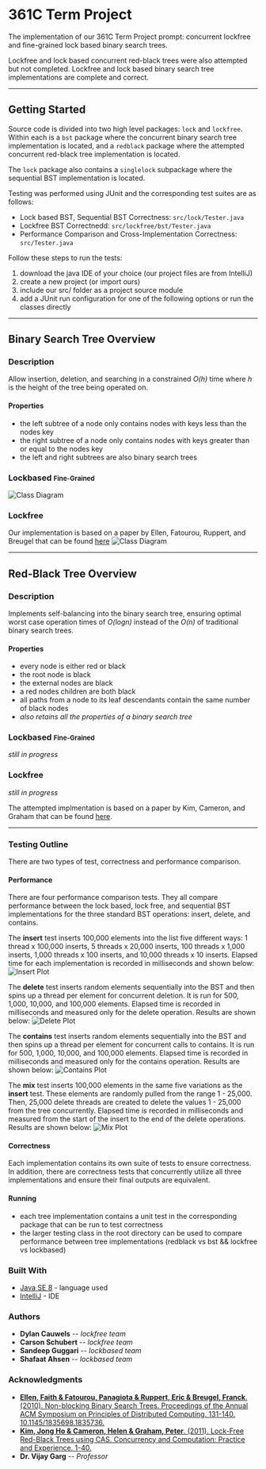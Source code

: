 # 361C Term Project

The implementation of our 361C Term Project prompt: concurrent lockfree and fine-grained lock based binary search trees.

Lockfree and lock based concurrent red-black trees were also attempted but not completed. Lockfree and lock based
binary search tree implementations are complete and correct.

---

## Getting Started
Source code is divided into two high level packages: `lock` and `lockfree`. Within each is a 
`bst` package where the concurrent binary search tree implementation is located, and a `redblack`
package where the attempted concurrent red-black tree implementation is located.

The `lock` package also contains a `singlelock` subpackage where the sequential BST implementation is located.

Testing was performed using JUnit and the corresponding test suites are as follows:
* Lock based BST, Sequential BST Correctness: `src/lock/Tester.java`
* Lockfree BST Correctnedd: `src/lockfree/bst/Tester.java`
* Performance Comparison and Cross-Implementation Correctness: `src/Tester.java`

Follow these steps to run the tests:
1. download the java IDE of your choice (our project files are from IntelliJ)
2. create a new project (or import ours)
3. include our src/ folder as a project source module
4. add a JUnit run configuration for one of the following options or run the classes directly

---
## Binary Search Tree Overview

### Description
Allow insertion, deletion, and searching in a constrained _O(h)_ time where _h_ is the height of the tree being operated on.

#### Properties
* the left subtree of a node only contains nodes with keys less than the nodes key
* the right subtree of a node only contains nodes with keys greater than or equal to the nodes key
* the left and right subtrees are also binary search trees

### Lockbased <span style="font-size:small;">Fine-Grained</span>
![Class Diagram](./references/LockbasedBST.png)

### Lockfree
Our implementation is based on a paper by Ellen, Fatourou, Ruppert, and Breugel that can be found 
[here](https://dl.acm.org/doi/10.1145/1835698.1835736)
![Class Diagram](./references/LockfreeBST.png)

---

## Red-Black Tree Overview

### Description
Implements self-balancing into the binary search tree, ensuring optimal worst case operation times of _O(logn)_ instead of the _O(n)_ of traditional binary search trees.

#### Properties
* every node is either red or black
* the root node is black
* the external nodes are black
* a red nodes children are both black
* all paths from a node to its leaf descendants contain the same number of black nodes
* _also retains all the properties of a binary search tree_

### Lockbased <span style="font-size:small;">Fine-Grained</span>

_still in progress_

### Lockfree
_still in progress_

The attempted implmentation is based on a paper by Kim, Cameron, and Graham that can be found
[here](https://www.cs.umanitoba.ca/~hacamero/Research/RBTreesKim.pdf).

---

### Testing Outline
There are two types of test, correctness and performance comparison.

#### Performance
There are four performance comparison tests. They all compare performance between the 
lock based, lock free, and sequential BST implementations for the three standard BST operations: insert, delete, and contains.

The **insert** test inserts 100,000 elements into the list five different ways: 1 thread x 100,000 inserts, 5 threads x 20,000 inserts, 
100 threads x 1,000 inserts, 1,000 threads x 100 inserts, and 10,000 threads x 10 inserts. Elapsed time for each implementation is 
recorded in milliseconds and shown below:
![Insert Plot](./references/insert_plot.PNG)

The **delete** test inserts random elements sequentially into the BST and then spins up a thread per element for concurrent deletion. It is run
for 500, 1,000, 10,000, and 100,000 elements. Elapsed time is recorded in milliseconds and measured only for the delete operation.
Results are shown below:
![Delete Plot](./references/delete_plot.PNG)

The **contains** test inserts random elements sequentially into the BST and then spins up a thread per element for concurrent calls to contains.
It is run for 500, 1,000, 10,000, and 100,000 elements. Elapsed time is recorded in milliseconds and measured only for the contains operation. 
Results are shown below:
![Contains Plot](./references/contains_plot.PNG)

The **mix** test inserts 100,000 elements in the same five variations as the **insert** test. These elements are randomly pulled from the range
1 - 25,000. Then, 25,000 delete threads are created to delete the values 1 - 25,000 from the tree concurrently. Elapsed time is recorded 
in milliseconds and measured from the start of the insert to the end of the delete operations. Results are shown below:
![Mix Plot](./references/mix_plot.PNG)

#### Correctness
Each implementation contains its own suite of tests to ensure correctness. In addition, there are correctness tests that concurrently utilize
all three implementations and ensure their final outputs are equivalent.

#### Running
* each tree implementation contains a unit test in the corresponding package that can be run to test correctness
* the larger testing class in the root directory can be used to compare performance between tree implementations (redblack vs bst && lockfree vs lockbased)

### Built With

* [Java SE 8](https://www.oracle.com/java/technologies/javase/javase-jdk8-downloads.html) - language used
* [IntelliJ](https://www.jetbrains.com/idea/) - IDE


### Authors

* **Dylan Cauwels** -- *lockfree team*
* **Carson Schubert** -- *lockfree team*
* **Sandeep Guggari** -- *lockbased team*
* **Shafaat Ahsen** -- *lockbased team*

<!-- See also the list of [contributors](https://github.com/your/project/contributors) who participated in this project. -->

### Acknowledgments
* [**Ellen, Faith & Fatourou, Panagiota & Ruppert, Eric & Breugel, Franck**. (2010). Non-blocking Binary Search Trees. Proceedings of the Annual ACM Symposium on Principles of Distributed Computing. 131-140. 10.1145/1835698.1835736.](https://dl.acm.org/doi/10.1145/1835698.1835736)
* [**Kim, Jong Ho & Cameron, Helen & Graham, Peter**. (2011). Lock-Free Red-Black Trees using CAS. Concurrency and Computation: Practice and Experience. 1-40.](https://www.cs.umanitoba.ca/~hacamero/Research/RBTreesKim.pdf)
* **Dr. Vijay Garg** -- _Professor_

